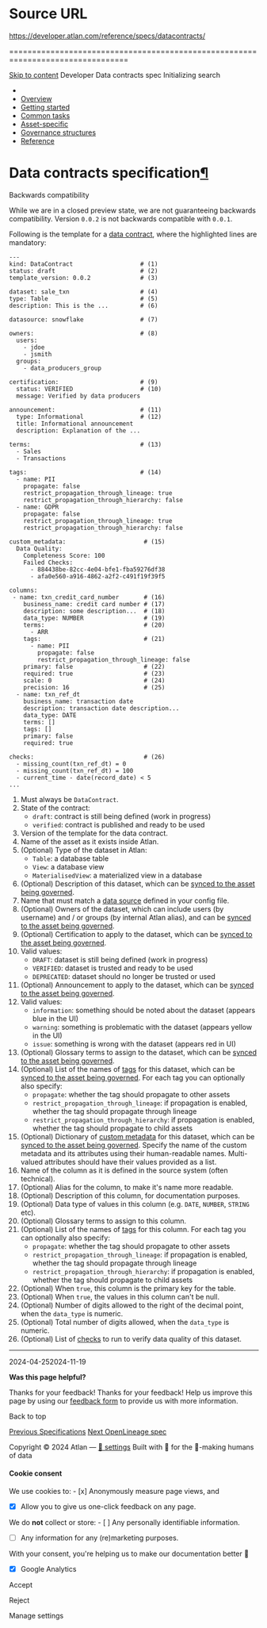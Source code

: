 # Source URL
https://developer.atlan.com/reference/specs/datacontracts/

================================================================================

<!--
canonical: https://developer.atlan.com/reference/specs/datacontracts/
meta-content-security-policy: object-src 'none'; base-uri 'self'; manifest-src 'self'; media-src 'self';
meta-description: Specification of the data contract format.
meta-generator: mkdocs-1.6.1, mkdocs-material-9.6.14
meta-og-description: Specification of the data contract format.
meta-og-image: https://developer.atlan.com/assets/images/social/reference/specs/datacontracts.png
meta-og-image-height: 630
meta-og-image-type: image/png
meta-og-image-width: 1200
meta-og-title: Data contracts spec - Developer
meta-og-type: website
meta-og-url: https://developer.atlan.com/reference/specs/datacontracts/
meta-twitter:card: summary_large_image
meta-twitter:description: Specification of the data contract format.
meta-twitter:image: https://developer.atlan.com/assets/images/social/reference/specs/datacontracts.png
meta-twitter:title: Data contracts spec - Developer
meta-viewport: width=device-width,initial-scale=1
title: Data contracts spec - Developer
-->

[Skip to content](#data-contracts-specification) Developer Data contracts spec Initializing search 

* 
* [Overview](../../..)
* [Getting started](../../../getting-started/)
* [Common tasks](../../../snippets/)
* [Asset\-specific](../../../patterns/)
* [Governance structures](../../../governance/)
* [Reference](../../)

Data contracts specification[¶](#data-contracts-specification "Permanent link")
===============================================================================

Backwards compatibility

While we are in a closed preview state, we are not guaranteeing backwards compatibility. Version `0.0.2` is not backwards compatible with `0.0.1`.

Following is the template for a [data contract](../../../snippets/datacontract/), where the highlighted lines are mandatory:

```
---
kind: DataContract                   # (1)
status: draft                        # (2)
template_version: 0.0.2              # (3)

dataset: sale_txn                    # (4)
type: Table                          # (5)
description: This is the ...         # (6)

datasource: snowflake                # (7)

owners:                              # (8)
  users:
    - jdoe
    - jsmith
  groups:
    - data_producers_group

certification:                       # (9)
  status: VERIFIED                   # (10)
  message: Verified by data producers

announcement:                        # (11)
  type: Informational                # (12)
  title: Informational announcement
  description: Explanation of the ...

terms:                               # (13)
  - Sales
  - Transactions

tags:                                # (14)
  - name: PII
    propagate: false
    restrict_propagation_through_lineage: true
    restrict_propagation_through_hierarchy: false
  - name: GDPR
    propagate: false
    restrict_propagation_through_lineage: true
    restrict_propagation_through_hierarchy: false

custom_metadata:                      # (15)
  Data Quality:
    Completeness Score: 100
    Failed Checks:
      - 884438be-82cc-4e04-bfe1-fba59276df38
      - afa0e560-a916-4862-a2f2-c491f19f39f5

columns:
 - name: txn_credit_card_number       # (16)
    business_name: credit card number # (17)
    description: some description...  # (18)             
    data_type: NUMBER                 # (19) 
    terms:                            # (20) 
      - ARR
    tags:                             # (21) 
      - name: PII
        propagate: false
        restrict_propagation_through_lineage: false
    primary: false                    # (22)
    required: true                    # (23)
    scale: 0                          # (24)
    precision: 16                     # (25)
  - name: txn_ref_dt                  
    business_name: transaction date   
    description: transaction date description...                 
    data_type: DATE                  
    terms: []
    tags: []
    primary: false
    required: true

checks:                               # (26)
  - missing_count(txn_ref_dt) = 0
  - missing_count(txn_ref_dt) = 100
  - current_time - date(record_date) < 5
...

```
1. Must always be `DataContract`.
2. State of the contract:
    * `draft`: contract is still being defined (work in progress)
    * `verified`: contract is published and ready to be used
3. Version of the template for the data contract.
4. Name of the asset as it exists inside Atlan.
5. (Optional) Type of the dataset in Atlan:
    * `Table`: a database table
    * `View`: a database view
    * `MaterialisedView`: a materialized view in a database
6. (Optional) Description of this dataset, which can be [synced to the asset being governed](../../../snippets/datacontract/manage/#sync-metadata).
7. Name that must match a [data source](../../../sdks/cli/#define-data-sources) defined in your config file.
8. (Optional) Owners of the dataset, which can include users (by username) and / or groups (by internal Atlan alias), and can be [synced to the asset being governed](../../../snippets/datacontract/manage/#sync-metadata).
9. (Optional) Certification to apply to the dataset, which can be [synced to the asset being governed](../../../snippets/datacontract/manage/#sync-metadata).
10. Valid values:
    * `DRAFT`: dataset is still being defined (work in progress)
    * `VERIFIED`: dataset is trusted and ready to be used
    * `DEPRECATED`: dataset should no longer be trusted or used
11. (Optional) Announcement to apply to the dataset, which can be [synced to the asset being governed](../../../snippets/datacontract/manage/#sync-metadata).
12. Valid values:
    * `information`: something should be noted about the dataset (appears blue in the UI)
    * `warning`: something is problematic with the dataset (appears yellow in the UI)
    * `issue`: something is wrong with the dataset (appears red in UI)
13. (Optional) Glossary terms to assign to the dataset, which can be [synced to the asset being governed](../../../snippets/datacontract/manage/#sync-metadata).
14. (Optional) List of the names of [tags](../../../snippets/common-examples/tags/) for this dataset, which can be [synced to the asset being governed](../../../snippets/datacontract/manage/#sync-metadata). For each tag you can optionally also specify:
    * `propagate`: whether the tag should propagate to other assets
    * `restrict_propagation_through_lineage`: if propagation is enabled, whether the tag should propagate through lineage
    * `restrict_propagation_through_hierarchy`: if propagation is enabled, whether the tag should propagate to child assets
15. (Optional) Dictionary of [custom metadata](../../../snippets/common-examples/custom-metadata/) for this dataset, which can be [synced to the asset being governed](../../../snippets/datacontract/manage/#sync-metadata). Specify the name of the custom metadata and its attributes using their human\-readable names. Multi\-valued attributes should have their values provided as a list.
16. Name of the column as it is defined in the source system (often technical).
17. (Optional) Alias for the column, to make it's name more readable.
18. (Optional) Description of this column, for documentation purposes.
19. (Optional) Data type of values in this column (e.g. `DATE`, `NUMBER`, `STRING` etc).
20. (Optional) Glossary terms to assign to this column.
21. (Optional) List of the names of [tags](../../../snippets/common-examples/tags/) for this column. For each tag you can optionally also specify:
    * `propagate`: whether the tag should propagate to other assets
    * `restrict_propagation_through_lineage`: if propagation is enabled, whether the tag should propagate through lineage
    * `restrict_propagation_through_hierarchy`: if propagation is enabled, whether the tag should propagate to child assets
22. (Optional) When `true`, this column is the primary key for the table.
23. (Optional) When `true`, the values in this column can't be null.
24. (Optional) Number of digits allowed to the right of the decimal point, when the `data_type` is numeric.
25. (Optional) Total number of digits allowed, when the `data_type` is numeric.
26. (Optional) List of [checks](https://docs.soda.io/soda/data-contracts-checks.html)  to run to verify data quality of this dataset.

---

2024\-04\-252024\-11\-19

**Was this page helpful?**

Thanks for your feedback! Thanks for your feedback! Help us improve this page by using our [feedback form](https://docs.google.com/forms/d/e/1FAIpQLScfoq7vqEn8S4QvN0ehPp0MRy6WYK5x-okJDqD69lHgoPPWtg/viewform?usp=pp_url&entry.1800719315=/reference/specs/datacontracts/) to provide us with more information. 

Back to top

[Previous Specifications](../) [Next OpenLineage spec](../openlineage/) 

Copyright © 2024 Atlan — [🍪 settings](#__consent) 
Built with 💙 for the 🤖\-making humans of data 

#### Cookie consent

We use cookies to: - [x] Anonymously measure page views, and
- [x] Allow you to give us one\-click feedback on any page.

 We do **not** collect or store: - [ ] Any personally identifiable information.
- [ ] Any information for any (re)marketing purposes.

 With your consent, you're helping us to make our documentation better 💙

- [x] Google Analytics

Accept

Reject

Manage settings

